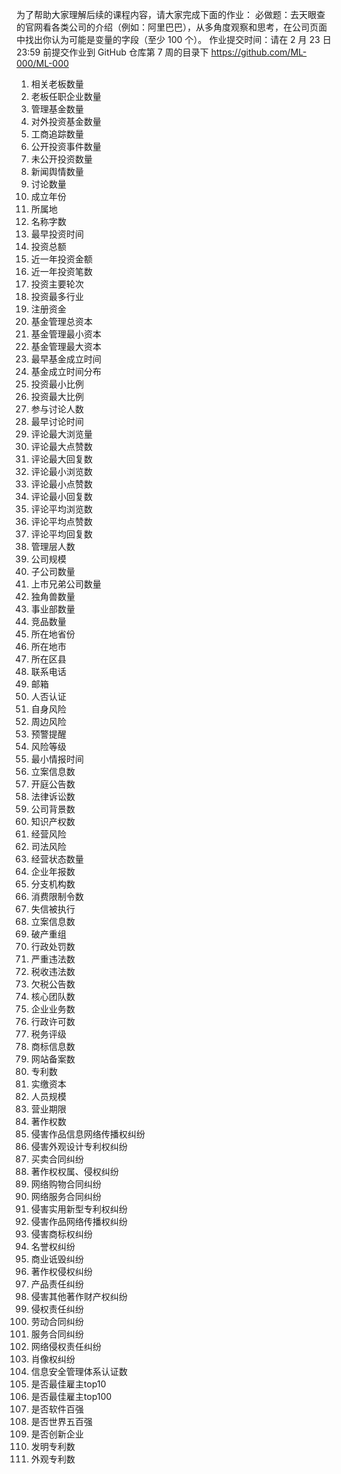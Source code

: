 为了帮助大家理解后续的课程内容，请大家完成下面的作业：
必做题：去天眼查的官网看各类公司的介绍（例如：阿里巴巴），从多角度观察和思考，在公司页面中找出你认为可能是变量的字段（至少 100 个）。
作业提交时间：请在 2 月 23 日 23:59 前提交作业到 GitHub 仓库第 7 周的目录下 https://github.com/ML-000/ML-000
1. 相关老板数量
2. 老板任职企业数量
3. 管理基金数量
4. 对外投资基金数量
5. 工商追踪数量
6. 公开投资事件数量
7. 未公开投资数量
8. 新闻舆情数量
9. 讨论数量
10. 成立年份
11. 所属地
12. 名称字数
13. 最早投资时间
14. 投资总额
15. 近一年投资金额
16. 近一年投资笔数
17. 投资主要轮次
18. 投资最多行业
19. 注册资金
20. 基金管理总资本
21. 基金管理最小资本
22. 基金管理最大资本
23. 最早基金成立时间
24. 基金成立时间分布
25. 投资最小比例
26. 投资最大比例
27. 参与讨论人数
28. 最早讨论时间
29. 评论最大浏览量
30. 评论最大点赞数
31. 评论最大回复数
32. 评论最小浏览数
33. 评论最小点赞数
34. 评论最小回复数
35. 评论平均浏览数
36. 评论平均点赞数
37. 评论平均回复数
38. 管理层人数
39. 公司规模
40. 子公司数量
41. 上市兄弟公司数量
42. 独角兽数量
43. 事业部数量
44. 竞品数量
45. 所在地省份
46. 所在地市
47. 所在区县
48. 联系电话
49. 邮箱
50. 人否认证
51. 自身风险
52. 周边风险
53. 预警提醒
54. 风险等级
55. 最小情报时间
56. 立案信息数
57. 开庭公告数
58. 法律诉讼数
59. 公司背景数
60. 知识产权数
61. 经营风险
62. 司法风险
63. 经营状态数量
64. 企业年报数
65. 分支机构数
66. 消费限制令数
67. 失信被执行
68. 立案信息数
69. 破产重组
70. 行政处罚数
71. 严重违法数
72. 税收违法数
73. 欠税公告数
74. 核心团队数
75. 企业业务数
76. 行政许可数
77. 税务评级
78. 商标信息数
79. 网站备案数
80. 专利数
81. 实缴资本
82. 人员规模
83. 营业期限
84. 著作权数
85. 侵害作品信息网络传播权纠纷
86. 侵害外观设计专利权纠纷
87. 买卖合同纠纷
88. 著作权权属、侵权纠纷
89. 网络购物合同纠纷
90. 网络服务合同纠纷
91. 侵害实用新型专利权纠纷
92. 侵害作品网络传播权纠纷
93. 侵害商标权纠纷
94. 名誉权纠纷
95. 商业诋毁纠纷
96. 著作权侵权纠纷
97. 产品责任纠纷
98. 侵害其他著作财产权纠纷
99. 侵权责任纠纷
100. 劳动合同纠纷
101. 服务合同纠纷
102. 网络侵权责任纠纷
103. 肖像权纠纷
104. 信息安全管理体系认证数
105. 是否最佳雇主top10
106. 是否最佳雇主top100
107. 是否软件百强
108. 是否世界五百强
109. 是否创新企业
110. 发明专利数
111. 外观专利数
